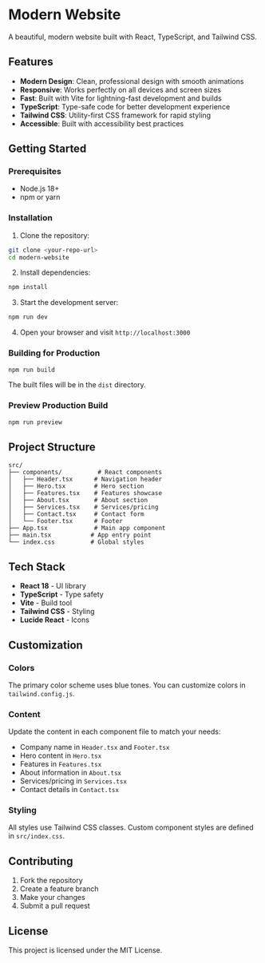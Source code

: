 # Modern Website

A beautiful, modern website built with React, TypeScript, and Tailwind CSS.

## Features

- **Modern Design**: Clean, professional design with smooth animations
- **Responsive**: Works perfectly on all devices and screen sizes
- **Fast**: Built with Vite for lightning-fast development and builds
- **TypeScript**: Type-safe code for better development experience
- **Tailwind CSS**: Utility-first CSS framework for rapid styling
- **Accessible**: Built with accessibility best practices

## Getting Started

### Prerequisites

- Node.js 18+ 
- npm or yarn

### Installation

1. Clone the repository:
```bash
git clone <your-repo-url>
cd modern-website
```

2. Install dependencies:
```bash
npm install
```

3. Start the development server:
```bash
npm run dev
```

4. Open your browser and visit `http://localhost:3000`

### Building for Production

```bash
npm run build
```

The built files will be in the `dist` directory.

### Preview Production Build

```bash
npm run preview
```

## Project Structure

```
src/
├── components/          # React components
│   ├── Header.tsx      # Navigation header
│   ├── Hero.tsx        # Hero section
│   ├── Features.tsx    # Features showcase
│   ├── About.tsx       # About section
│   ├── Services.tsx    # Services/pricing
│   ├── Contact.tsx     # Contact form
│   └── Footer.tsx      # Footer
├── App.tsx             # Main app component
├── main.tsx           # App entry point
└── index.css          # Global styles

```

## Tech Stack

- **React 18** - UI library
- **TypeScript** - Type safety
- **Vite** - Build tool
- **Tailwind CSS** - Styling
- **Lucide React** - Icons

## Customization

### Colors
The primary color scheme uses blue tones. You can customize colors in `tailwind.config.js`.

### Content
Update the content in each component file to match your needs:
- Company name in `Header.tsx` and `Footer.tsx`
- Hero content in `Hero.tsx`
- Features in `Features.tsx`
- About information in `About.tsx`
- Services/pricing in `Services.tsx`
- Contact details in `Contact.tsx`

### Styling
All styles use Tailwind CSS classes. Custom component styles are defined in `src/index.css`.

## Contributing

1. Fork the repository
2. Create a feature branch
3. Make your changes
4. Submit a pull request

## License

This project is licensed under the MIT License.